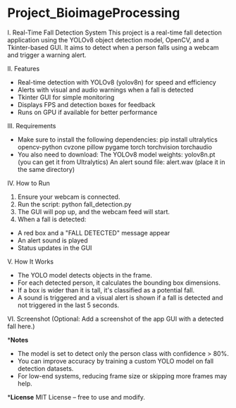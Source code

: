 # Project_BioimageProcessing
I. Real-Time Fall Detection System
This project is a real-time fall detection application using the YOLOv8 object detection model, OpenCV, and a Tkinter-based GUI. It aims to detect when a person falls using a webcam and trigger a warning alert.

II. Features
- Real-time detection with YOLOv8 (yolov8n) for speed and efficiency
- Alerts with visual and audio warnings when a fall is detected
- Tkinter GUI for simple monitoring
- Displays FPS and detection boxes for feedback
- Runs on GPU if available for better performance

III. Requirements
- Make sure to install the following dependencies:
pip install ultralytics opencv-python cvzone pillow pygame torch torchvision torchaudio
- You also need to download:
The YOLOv8 model weights: yolov8n.pt (you can get it from Ultralytics)
An alert sound file: alert.wav (place it in the same directory)

IV. How to Run
1. Ensure your webcam is connected.
2. Run the script:
python fall_detection.py
3. The GUI will pop up, and the webcam feed will start.
4. When a fall is detected:
- A red box and a "FALL DETECTED" message appear
- An alert sound is played
- Status updates in the GUI

V. How It Works
- The YOLO model detects objects in the frame.
- For each detected person, it calculates the bounding box dimensions.
- If a box is wider than it is tall, it's classified as a potential fall.
- A sound is triggered and a visual alert is shown if a fall is detected and not triggered in the last 5 seconds.

VI. Screenshot
(Optional: Add a screenshot of the app GUI with a detected fall here.)

***Notes**
* The model is set to detect only the person class with confidence > 80%.
* You can improve accuracy by training a custom YOLO model on fall detection datasets.
* For low-end systems, reducing frame size or skipping more frames may help.

***License**
MIT License – free to use and modify.


